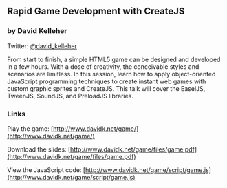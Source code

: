 ## Rapid Game Development with CreateJS
### by David Kelleher

Twitter:
[@david_kelleher](https://twitter.com/david_kelleher)

From start to finish, a simple HTML5 game can be designed and developed in a few hours. With a dose of creativity, the conceivable styles and scenarios are limitless. In this session, learn how to apply object-oriented JavaScript programming techniques to create instant web games with custom graphic sprites and CreateJS. This talk will cover the EaselJS, TweenJS, SoundJS, and PreloadJS libraries. 

### Links 

Play the game:
[http://www.davidk.net/game/](http://www.davidk.net/game/)

Download the slides:
[http://www.davidk.net/game/files/game.pdf](http://www.davidk.net/game/files/game.pdf) 

View the JavaScript code:
[http://www.davidk.net/game/script/game.js](http://www.davidk.net/game/script/game.js)
